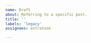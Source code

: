 ```yaml
---
name: Draft
about: Referring to a specific post.
title: ''
labels: 'legacy'
assignees: extratone

---
```




